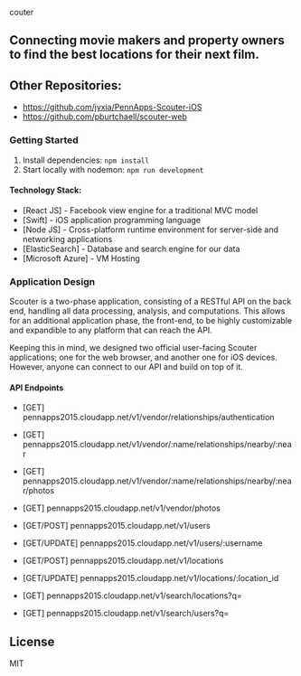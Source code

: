couter

## Connecting movie makers and property owners to find the best locations for their next film.

## Other Repositories:
* https://github.com/jyxia/PennApps-Scouter-iOS
* https://github.com/pburtchaell/scouter-web

### Getting Started
1. Install dependencies: `npm install`
2. Start locally with nodemon: `npm run development`

#### Technology Stack:
* [React JS] - Facebook view engine for a traditional MVC model
* [Swift] - iOS application programming language
* [Node JS] - Cross-platform runtime environment for server-side and networking applications
* [ElasticSearch] - Database and search engine for our data
* [Microsoft Azure] - VM Hosting

### Application Design
Scouter is a two-phase application, consisting of a RESTful API on the back end, handling all data processing, analysis, and computations. This allows for an additional application phase, the front-end, to be highly customizable and expandible to any platform that can reach the API.

Keeping this in mind, we designed two official user-facing Scouter applications; one for the web browser, and another one for iOS devices. However, anyone can connect to our API and build on top of it.

#### API Endpoints
* [GET] pennapps2015.cloudapp.net/v1/vendor/relationships/authentication
* [GET] pennapps2015.cloudapp.net/v1/vendor/:name/relationships/nearby/:near
* [GET] pennapps2015.cloudapp.net/v1/vendor/:name/relationships/nearby/:near/photos
* [GET] pennapps2015.cloudapp.net/v1/vendor/photos

* [GET/POST] pennapps2015.cloudapp.net/v1/users
* [GET/UPDATE] pennapps2015.cloudapp.net/v1/users/:username
* [GET/POST] pennapps2015.cloudapp.net/v1/locations
* [GET/UPDATE] pennapps2015.cloudapp.net/v1/locations/:location_id

* [GET] pennapps2015.cloudapp.net/v1/search/locations?q=
* [GET] pennapps2015.cloudapp.net/v1/search/users?q=


License
----

MIT
